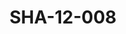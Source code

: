 ---
pid: SHA-12-008
title: SHA-12-008
language: ar
collection: شرحبيل احمد
original_label: 
rights: شرحبيل احمد
location_of_original: شرحبيل احمد
photographer_or_studio: 
scanned_from: photograph 8.7 by 12.6
_date: '1984'
location: ليبيا
description: شرحبيل احمد وجيلان الواثق
additional_notes: 
permission_display: 'yes'
on_server: 'no'
on_website: 'no'
permalink: /photopages/ar/SHA-12-008.html
layout: photo-page
---